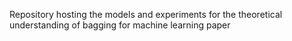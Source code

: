 Repository hosting the models and experiments for the theoretical understanding of bagging for machine learning paper